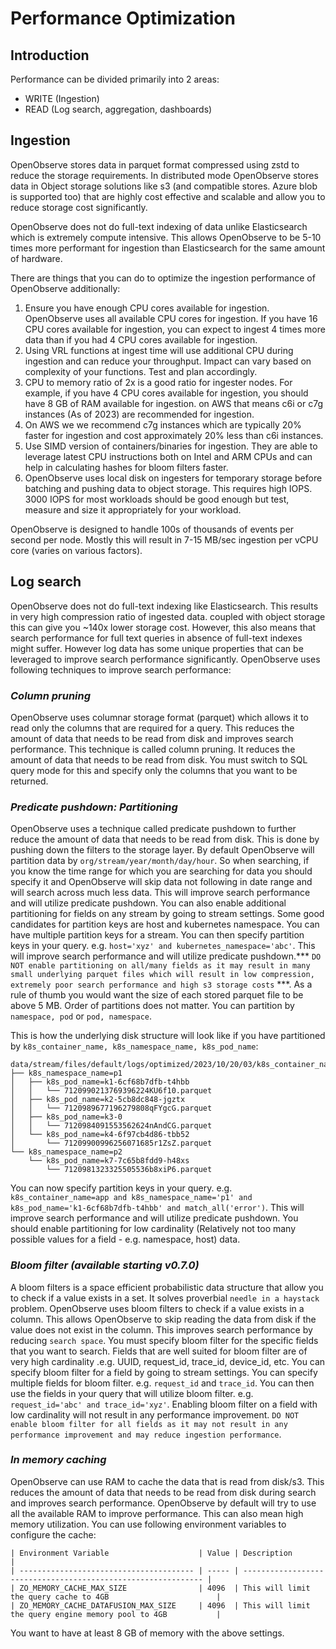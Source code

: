 # Performance Optimization

## Introduction

Performance can be divided primarily into 2 areas:

- WRITE (Ingestion)
- READ (Log search, aggregation, dashboards)


## Ingestion

OpenObserve stores data in parquet format compressed using zstd to reduce the storage requirements. In distributed mode OpenObserve stores data in Object storage solutions like s3 (and compatible stores. Azure blob is supported too) that are highly cost effective and scalable and allow you to reduce storage cost significantly.

OpenObserve does not do full-text indexing of data unlike Elasticsearch which is extremely compute intensive. This allows OpenObserve to be 5-10 times more performant for ingestion than Elasticsearch for the same amount of hardware.

There are things that you can do to optimize the ingestion performance of OpenObserve additionally:

1. Ensure you have enough CPU cores available for ingestion. OpenObserve uses all available CPU cores for ingestion. If you have 16 CPU cores available for ingestion, you can expect to ingest 4 times more data than if you had 4 CPU cores available for ingestion.
1. Using VRL functions at ingest time will use additional CPU during ingestion and can reduce your throughput. Impact can vary based on complexity of your functions. Test and plan accordingly.
1. CPU to memory ratio of 2x is a good ratio for ingester nodes. For example, if you have 4 CPU cores available for ingestion, you should have 8 GB of RAM available for ingestion. on AWS that means c6i or c7g instances (As of 2023) are recommended for ingestion.
1. On AWS we we recommend c7g instances which are typically 20% faster for ingestion and cost approximately 20% less than c6i instances.
1. Use SIMD version of containers/binaries for ingestion. They are able to leverage latest CPU instructions both on Intel and ARM CPUs and can help in calculating hashes for bloom filters faster.
1. OpenObserve uses local disk on ingesters for temporary storage before batching and pushing data to object storage. This requires high IOPS. 3000 IOPS for most workloads should be good enough but test, measure and size it appropriately for your workload.

OpenObserve is designed to handle 100s of thousands of events per second per node. Mostly this will result in 7-15 MB/sec ingestion per vCPU core (varies on various factors). 

## Log search

OpenObserve does not do full-text indexing like Elasticsearch. This results in very high compression ratio of ingested data. coupled with object storage this can give you ~140x lower storage cost. However, this also means that search performance for full text queries in absence of full-text indexes might suffer. However log data has some unique properties that can be leveraged to improve search performance significantly. OpenObserve uses following techniques to improve search performance:

### ***Column pruning*** 
OpenObserve uses columnar storage format (parquet) which allows it to read only the columns that are required for a query. This reduces the amount of data that needs to be read from disk and improves search performance. This technique is called column pruning. It reduces the amount of data that needs to be read from disk. You must switch to SQL query mode for this and specify only the columns that you want to be returned.

### ***Predicate pushdown: Partitioning*** 
OpenObserve uses a technique called predicate pushdown to further reduce the amount of data that needs to be read from disk. This is done by pushing down the filters to the storage layer. By default OpenObserve will partition data by `org/stream/year/month/day/hour`. So when searching, if you know the time range for which you are searching for data you should specify it and OpenObserve will skip data not following in date range and will search across much less data. This will improve search performance and will utilize predicate pushdown. You can also enable additional partitioning for fields on any stream by going to stream settings. Some good candidates for partition keys are host and kubernetes namespace. You can have multiple partition keys for a stream. You can then specify partition keys in your query. e.g. `host='xyz' and kubernetes_namespace='abc'`. This will improve search performance and will utilize predicate pushdown.*** `DO NOT enable partitioning on all/many fields as it may result in many small underlying parquet files which will result in low compression, extremely poor search performance and high s3 storage costs` ***. As a rule of thumb you would want the size of each stored parquet file to be above 5 MB. Order of partitions does not matter. You can partition by `namespace, pod` or `pod, namespace`. 

This is how the underlying disk structure will look like if you have partitioned by `k8s_container_name, k8s_namespace_name, k8s_pod_name`:

```
data/stream/files/default/logs/optimized/2023/10/20/03/k8s_container_name=app
├── k8s_namespace_name=p1
│   ├── k8s_pod_name=k1-6cf68b7dfb-t4hbb
│   │   └── 7120990213769396224KU6f10.parquet
│   ├── k8s_pod_name=k2-5cb8dc848-jgztx
│   │   └── 7120989677196279808qFYgcG.parquet
│   ├── k8s_pod_name=k3-0
│   │   └── 7120984091553562624nAndCG.parquet
│   └── k8s_pod_name=k4-6f97cb4d86-tbb52
│       └── 71209900996256071685r1ZsZ.parquet
└── k8s_namespace_name=p2
    └── k8s_pod_name=k7-7c65b8fdd9-h48xs
        └── 7120981323325505536b8xiP6.parquet
```
You can now specify partition keys in your query. e.g. `k8s_container_name=app and k8s_namespace_name='p1' and k8s_pod_name='k1-6cf68b7dfb-t4hbb' and match_all('error')`. This will improve search performance and will utilize predicate pushdown. You should enable partitioning for low cardinality (Relatively not too many possible values for a field - e.g. namespace, host) data.

### ***Bloom filter (available starting v0.7.0)*** 
A bloom filters is a space efficient probabilistic data structure that allow you to check if a value exists in a set. It solves proverbial `needle in a haystack` problem. OpenObserve uses bloom filters to check if a value exists in a column. This allows OpenObserve to skip reading the data from disk if the value does not exist in the column. This improves search performance by reducing `search space`. You must specify bloom filter for the specific fields that you want to search.  Fields that are well suited for bloom filter are of very high cardinality .e.g. UUID, request_id, trace_id, device_id, etc. You can specify bloom filter for a field by going to stream settings. You can specify multiple fields for bloom filter. e.g. `request_id` and `trace_id`. You can then use the fields in your query that will utilize bloom filter. e.g. `request_id='abc' and trace_id='xyz'`. Enabling bloom filter on a field with low cardinality will not result in any performance improvement. `DO NOT enable bloom filter for all fields as it may not result in any performance improvement and may reduce ingestion performance`. 

### ***In memory caching*** 
OpenObserve can use RAM to cache the data that is read from disk/s3. This reduces the amount of data that needs to be read from disk during search and improves search performance. OpenObserve by default will try to use all the available RAM to improve performance. This can also mean high memory utilization. You can use following environment variables to configure the cache:

    | Environment Variable                    | Value | Description                                                   |
    | --------------------------------------- | ----- | ------------------------------------------------------------- |
    | ZO_MEMORY_CACHE_MAX_SIZE                | 4096  | This will limit the query cache to 4GB                        |
    | ZO_MEMORY_CACHE_DATAFUSION_MAX_SIZE     | 4096  | This will limit the query engine memory pool to 4GB           |

  You want to have at least 8 GB of memory with the above settings.
